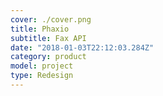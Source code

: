 ```yaml
---
cover: ./cover.png
title: Phaxio
subtitle: Fax API
date: "2018-01-03T22:12:03.284Z"
category: product
model: project
type: Redesign
---
```


